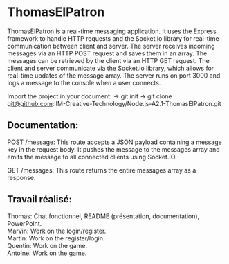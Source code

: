 <h1>ThomasElPatron</h1>

<p>ThomasElPatron is a real-time messaging application. It uses the Express framework to handle HTTP requests and the Socket.io library for real-time communication between client and server. The server receives incoming messages via an HTTP POST request and saves them in an array. The messages can be retrieved by the client via an HTTP GET request. The client and server communicate via the Socket.io library, which allows for real-time updates of the message array. The server runs on port 3000 and logs a message to the console when a user connects.</p>

Import the project in your document: -> git init -> git clone git@github.com:IIM-Creative-Technology/Node.js-A2.1-ThomasElPatron.git

<h2>Documentation:</h2>

POST /message:
This route accepts a JSON payload containing a message key in the request body. It pushes the message to the messages array and emits the message to all connected clients using Socket.IO.

GET /messages:
This route returns the entire messages array as a response.

<h2>Travail réalisé:</h2>
Thomas: Chat fonctionnel, README (présentation, documentation), PowerPoint.<br>
Marvin: Work on the login/register.<br>
Martin: Work on the register/login.<br>
Quentin: Work on the game.<br>
Antoine: Work on the game.






  
